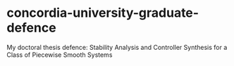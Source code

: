 # concordia-university-graduate-defence
My doctoral thesis defence: Stability Analysis and Controller Synthesis for a Class of Piecewise Smooth Systems
